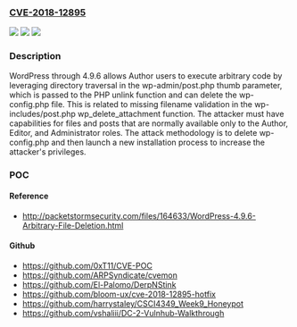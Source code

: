 ### [CVE-2018-12895](https://cve.mitre.org/cgi-bin/cvename.cgi?name=CVE-2018-12895)
![](https://img.shields.io/static/v1?label=Product&message=n%2Fa&color=blue)
![](https://img.shields.io/static/v1?label=Version&message=n%2Fa&color=blue)
![](https://img.shields.io/static/v1?label=Vulnerability&message=n%2Fa&color=brighgreen)

### Description

WordPress through 4.9.6 allows Author users to execute arbitrary code by leveraging directory traversal in the wp-admin/post.php thumb parameter, which is passed to the PHP unlink function and can delete the wp-config.php file. This is related to missing filename validation in the wp-includes/post.php wp_delete_attachment function. The attacker must have capabilities for files and posts that are normally available only to the Author, Editor, and Administrator roles. The attack methodology is to delete wp-config.php and then launch a new installation process to increase the attacker's privileges.

### POC

#### Reference
- http://packetstormsecurity.com/files/164633/WordPress-4.9.6-Arbitrary-File-Deletion.html

#### Github
- https://github.com/0xT11/CVE-POC
- https://github.com/ARPSyndicate/cvemon
- https://github.com/El-Palomo/DerpNStink
- https://github.com/bloom-ux/cve-2018-12895-hotfix
- https://github.com/harrystaley/CSCI4349_Week9_Honeypot
- https://github.com/vshaliii/DC-2-Vulnhub-Walkthrough

